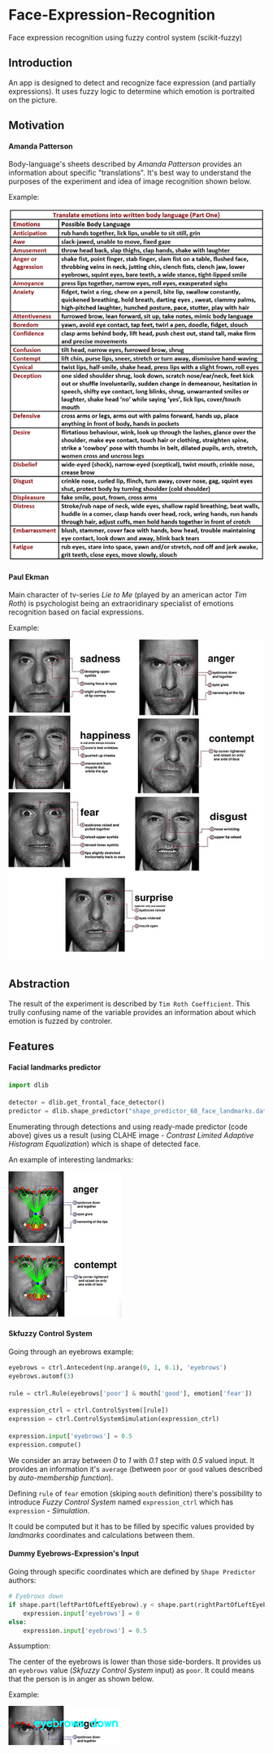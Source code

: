 # Face-Expression-Recognition

Face expression recognition using fuzzy control system (scikit-fuzzy)

## Introduction

An app is designed to detect and recognize face expression (and partially expressions). It uses fuzzy logic to determine which emotion is portraited on the picture.

## Motivation

#### Amanda Patterson

Body-language's sheets described by _Amanda Patterson_ provides an information about specific "translations". It's best way to understand the purposes of the experiment and idea of image recognition shown below.

Example:

![](https://github.com/khoczkiewicz/Face-Expression-Recognition/blob/master/readme-images/Cheat-Sheets-For-Body-Language-Part-1.jpg)

#### Paul Ekman

Main character of tv-series _Lie to Me_ (played by an american actor _Tim Roth_) is psychologist being an extraoridinary specialist of emotions recognition based on facial expressions.

Example:

![](https://github.com/khoczkiewicz/Face-Expression-Recognition/blob/master/tim_roth_images/5.-Paul-Ekman-lie-detector-.jpg)

## Abstraction

The result of the experiment is described by `Tim Roth Coefficient`. This trully confusing name of the variable provides an information about which emotion is fuzzed by controler.

## Features

#### Facial landmarks predictor

```python
import dlib

detector = dlib.get_frontal_face_detector()
predictor = dlib.shape_predictor("shape_predictor_68_face_landmarks.dat")
```

Enumerating through detections and using ready-made predictor (code above) gives us a result (using CLAHE image - _Contrast Limited Adaptive Histogram Equalization_) which is shape of detected face.

An example of interesting landmarks:

![](https://github.com/khoczkiewicz/Face-Expression-Recognition/blob/master/readme-images/example-of-interesting-landmarks.PNG)

#### Skfuzzy Control System

Going through an eyebrows example:

```python
eyebrows = ctrl.Antecedent(np.arange(0, 1, 0.1), 'eyebrows')
eyebrows.automf(3)

rule = ctrl.Rule(eyebrows['poor'] & mouth['good'], emotion['fear'])

expression_ctrl = ctrl.ControlSystem([rule])
expression = ctrl.ControlSystemSimulation(expression_ctrl)

expression.input['eyebrows'] = 0.5
expression.compute()
```

We consider an array between _0_ to _1_ with _0.1_ step with _0.5_ valued input. It provides an information it's `average` (between `poor` or `good` values described by _auto-membership function_).

Defining `rule` of `fear` emotion (skiping `mouth` definition) there's possibility to introduce _Fuzzy Control System_ named `expression_ctrl` which has `expression` - _Simulation_.

It could be computed but it has to be filled by specific values provided by _landmarks_ coordinates and calculations between them.

#### Dummy Eyebrows-Expression's Input

Going through specific coordinates which are defined by `Shape Predictor` authors:

```python
# Eyebrows down
if shape.part(leftPartOfLeftEyebrow).y < shape.part(rightPartOfLeftEyebrow).y or shape.part(leftPartOfRightEyebrow).y < shape.part(rightPartOfRightEyebrow).y:
	expression.input['eyebrows'] = 0
else:
	expression.input['eyebrows'] = 0.5
```	

Assumption:

The center of the eyebrows is lower than those side-borders. It provides us an `eyebrows` value (_Skfuzzy Control System_ input) as `poor`. It could means that the person is in anger as shown below.

Example:

![](https://github.com/khoczkiewicz/Face-Expression-Recognition/blob/master/readme-images/eyebrows-down.PNG)
